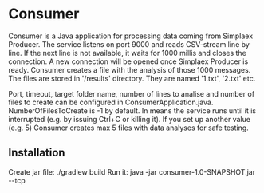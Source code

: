 # Consumer

Consumer is a Java application for processing data coming from Simplaex Producer.
The service listens on port 9000 and reads CSV-stream line by line. 
If the next line is not available, it waits for 1000 millis and closes the connection.
A new connection will be opened once Simplaex Producer is ready.
Consumer creates a file with the analysis of those 1000 messages. The files are stored in '/results' directory. They are named '1.txt', '2.txt' etc.

Port, timeout, target folder name, number of lines to analise and number of files to create can be configured
in ConsumerApplication.java. NumberOfFilesToCreate is -1 by default. In means the service runs until it is interrupted 
(e.g. by issuing Ctrl+C or killing it). If you set up another value (e.g. 5) Consumer creates max 5 files with data analyses for safe testing.


## Installation
Create jar file: ./gradlew build
Run it: java -jar consumer-1.0-SNAPSHOT.jar --tcp
